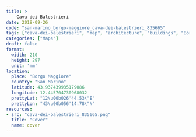 ```yaml
---
title: > 
    Cava dei Balestrieri
date: 2018-09-26
code: "san-marino_borgo-maggiore_cava-dei-balestrieri_835665"
tags: ["cava-dei-balestrieri", "map", "architecture", "buildings", "Borgo Maggiore", "San Marino"]
categories: ["Maps"]
draft: false
format:
  width: 210
  height: 297
  unit: 'mm'
location:
  place: "Borgo Maggiore"
  country: "San Marino"
  latitude: 43.937439935179086
  longitude: 12.445704730968032
  prettyLat: "12\u00b026'44.53\"E"
  prettyLon: "43\u00b056'14.78\"N"
resources:
- src: "cava-dei-balestrieri_835665.png"
  title: "Cover"
  name: cover
---
```

